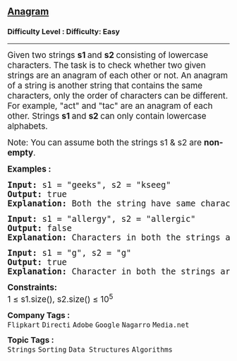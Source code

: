 <h2><a href="https://www.geeksforgeeks.org/problems/anagram-1587115620/1?page=1&category=Strings&sortBy=submissions">Anagram</a></h2><h3>Difficulty Level : Difficulty: Easy</h3><hr><div class="problems_problem_content__Xm_eO"><p><span style="font-size: 14pt;">Given two strings <strong>s1 </strong>and <strong>s2 </strong>consisting of lowercase characters. The task is to check whether two given strings are an anagram of each other or not. An anagram of a string is another string that contains the same characters, only the order of characters can be different. For example, "act" and "tac" are an anagram of each other. Strings <strong>s1 </strong>and&nbsp;<strong>s2</strong><strong>&nbsp;</strong>can only contain lowercase alphabets.</span></p>
<p><span style="font-size: 14pt;">Note: You can assume both the strings s1 &amp; s2 are <strong>non-empty</strong>.</span></p>
<p><span style="font-size: 14pt;"><strong>Examples :</strong></span></p>
<pre><span style="font-size: 14pt;"><strong>Input: </strong>s1 = "geeks", s2 = "kseeg"
<strong>Output: </strong>true
<strong>Explanation: </strong>Both the string have same characters with same frequency. So, they are anagrams.</span></pre>
<pre><span style="font-size: 14pt;"><strong>Input: </strong>s1 = "allergy", s2 = "allergic"
<strong>Output: </strong>false
<strong>Explanation: </strong>Characters in both the strings are not same, so they are not anagrams.<br></span></pre>
<pre><span style="font-size: 14pt;"><strong>Input: </strong>s1 = "g", s2 = "g"
<strong>Output: </strong>true
<strong>Explanation: </strong>Character in both the strings are same, so they are anagrams.</span></pre>
<p><span style="font-size: 14pt;"><strong>Constraints:</strong><br>1 ≤ s1.size(), s2.size() ≤ 10<sup>5</sup></span></p></div><p><span style=font-size:18px><strong>Company Tags : </strong><br><code>Flipkart</code>&nbsp;<code>Directi</code>&nbsp;<code>Adobe</code>&nbsp;<code>Google</code>&nbsp;<code>Nagarro</code>&nbsp;<code>Media.net</code>&nbsp;<br><p><span style=font-size:18px><strong>Topic Tags : </strong><br><code>Strings</code>&nbsp;<code>Sorting</code>&nbsp;<code>Data Structures</code>&nbsp;<code>Algorithms</code>&nbsp;